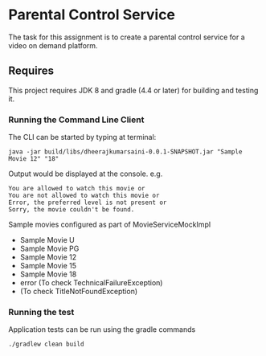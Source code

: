 # Parental Control Service

The task for this assignment is to create a parental control service for a video on demand platform.

## Requires
This project requires JDK 8 and gradle (4.4 or later) for building and testing it. 

### Running the Command Line Client
The CLI can be started by typing at terminal:
 
    java -jar build/libs/dheerajkumarsaini-0.0.1-SNAPSHOT.jar "Sample Movie 12" "18"
    
Output would be displayed at the console. e.g.

    You are allowed to watch this movie or
    You are not allowed to watch this movie or
    Error, the preferred level is not present or
    Sorry, the movie couldn't be found.

    
Sample movies configured as part of MovieServiceMockImpl
- Sample Movie U
- Sample Movie PG
- Sample Movie 12
- Sample Movie 15
- Sample Movie 18
- error (To check TechnicalFailureException)
- <any random name> (To check TitleNotFoundException)
   
### Running the test

Application tests can be run using the gradle commands

    ./gradlew clean build